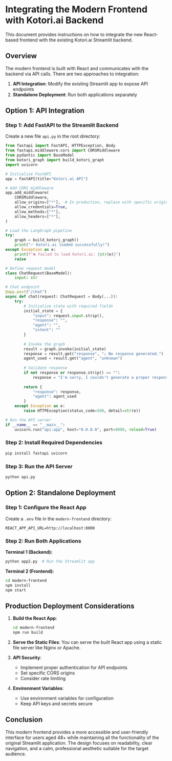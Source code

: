 # Integrating the Modern Frontend with Kotori.ai Backend

This document provides instructions on how to integrate the new React-based frontend with the existing Kotori.ai Streamlit backend.

## Overview

The modern frontend is built with React and communicates with the backend via API calls. There are two approaches to integration:

1. **API Integration**: Modify the existing Streamlit app to expose API endpoints
2. **Standalone Deployment**: Run both applications separately

## Option 1: API Integration

### Step 1: Add FastAPI to the Streamlit Backend

Create a new file `api.py` in the root directory:

```python
from fastapi import FastAPI, HTTPException, Body
from fastapi.middleware.cors import CORSMiddleware
from pydantic import BaseModel
from kotori_graph import build_kotori_graph
import uvicorn

# Initialize FastAPI
app = FastAPI(title="Kotori.ai API")

# Add CORS middleware
app.add_middleware(
    CORSMiddleware,
    allow_origins=["*"],  # In production, replace with specific origins
    allow_credentials=True,
    allow_methods=["*"],
    allow_headers=["*"],
)

# Load the LangGraph pipeline
try:
    graph = build_kotori_graph()
    print("✅ Kotori.ai loaded successfully!")
except Exception as e:
    print(f"❌ Failed to load Kotori.ai: {str(e)}")
    raise

# Define request model
class ChatRequest(BaseModel):
    input: str

# Chat endpoint
@app.post("/chat")
async def chat(request: ChatRequest = Body(...)):
    try:
        # Initialize state with required fields
        initial_state = {
            "input": request.input.strip(), 
            "response": "", 
            "agent": "", 
            "intent": ""
        }
        
        # Invoke the graph
        result = graph.invoke(initial_state)
        response = result.get("response", "⚠️ No response generated.")
        agent_used = result.get("agent", "unknown")
        
        # Validate response
        if not response or response.strip() == "":
            response = "I'm sorry, I couldn't generate a proper response. Please try rephrasing your question."
            
        return {
            "response": response,
            "agent": agent_used
        }
    except Exception as e:
        raise HTTPException(status_code=500, detail=str(e))

# Run the API server
if __name__ == "__main__":
    uvicorn.run("api:app", host="0.0.0.0", port=8000, reload=True)
```

### Step 2: Install Required Dependencies

```bash
pip install fastapi uvicorn
```

### Step 3: Run the API Server

```bash
python api.py
```

## Option 2: Standalone Deployment

### Step 1: Configure the React App

Create a `.env` file in the `modern-frontend` directory:

```
REACT_APP_API_URL=http://localhost:8000
```

### Step 2: Run Both Applications

**Terminal 1 (Backend):**
```bash
python app2.py  # Run the Streamlit app
```

**Terminal 2 (Frontend):**
```bash
cd modern-frontend
npm install
npm start
```

## Production Deployment Considerations

1. **Build the React App**:
   ```bash
   cd modern-frontend
   npm run build
   ```

2. **Serve the Static Files**:
   You can serve the built React app using a static file server like Nginx or Apache.

3. **API Security**:
   - Implement proper authentication for API endpoints
   - Set specific CORS origins
   - Consider rate limiting

4. **Environment Variables**:
   - Use environment variables for configuration
   - Keep API keys and secrets secure

## Conclusion

This modern frontend provides a more accessible and user-friendly interface for users aged 48+ while maintaining all the functionality of the original Streamlit application. The design focuses on readability, clear navigation, and a calm, professional aesthetic suitable for the target audience.